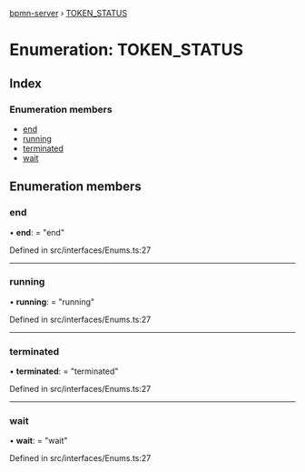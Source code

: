 [bpmn-server](../README.md) › [TOKEN_STATUS](token_status.md)

# Enumeration: TOKEN_STATUS

## Index

### Enumeration members

* [end](token_status.md#end)
* [running](token_status.md#running)
* [terminated](token_status.md#terminated)
* [wait](token_status.md#wait)

## Enumeration members

###  end

• **end**: = "end"

Defined in src/interfaces/Enums.ts:27

___

###  running

• **running**: = "running"

Defined in src/interfaces/Enums.ts:27

___

###  terminated

• **terminated**: = "terminated"

Defined in src/interfaces/Enums.ts:27

___

###  wait

• **wait**: = "wait"

Defined in src/interfaces/Enums.ts:27
